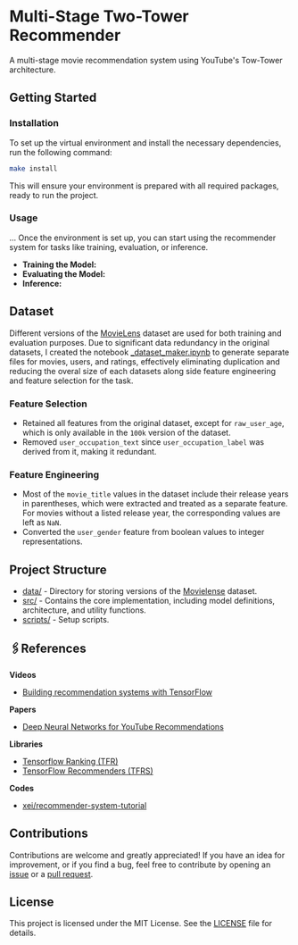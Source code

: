 # Multi-Stage Two-Tower Recommender
A multi-stage movie recommendation system using YouTube's Tow-Tower architecture.

## Getting Started
### Installation
To set up the virtual environment and install the necessary dependencies, run the following command:
```bash
make install
```
This will ensure your environment is prepared with all required packages, ready to run the project.

### Usage
...
Once the environment is set up, you can start using the recommender system for tasks like training, evaluation, or inference.
- **Training the Model:**
- **Evaluating the Model:**
- **Inference:**

## Dataset
Different versions of the [MovieLens](https://grouplens.org/datasets/movielens/) dataset are used for both training and evaluation purposes. Due to significant data redundancy in the original datasets, I created the notebook [_dataset_maker.ipynb](_dataset_maker.ipynb) to generate separate files for movies, users, and ratings, effectively eliminating duplication and reducing the overal size of each datasets along side feature engineering and feature selection for the task.

### Feature Selection
- Retained all features from the original dataset, except for `raw_user_age`, which is only available in the `100k` version of the dataset.
- Removed `user_occupation_text` since `user_occupation_label` was derived from it, making it redundant.

### Feature Engineering
- Most of the `movie_title` values in the dataset include their release years in parentheses, which were extracted and treated as a separate feature. For movies without a listed release year, the corresponding values are left as `NaN`.
- Converted the `user_gender` feature from boolean values to integer representations.

## Project Structure
- [data/](data) - Directory for storing versions of the [Movielense](https://grouplens.org/datasets/movielens/) dataset.
- [src/](src) - Contains the core implementation, including model definitions, architecture, and utility functions.
- [scripts/](scripts) - Setup scripts.

## 🖇References
**Videos**
- [Building recommendation systems with TensorFlow](https://www.youtube.com/playlist?list=PLQY2H8rRoyvy2MiyUBz5RWZr5MPFkV3qz)

**Papers**
- [Deep Neural Networks for YouTube Recommendations](https://research.google.com/pubs/archive/45530.pdf)

**Libraries**
- [Tensorflow Ranking (TFR)](https://github.com/tensorflow/ranking)
- [TensorFlow Recommenders (TFRS)](https://github.com/tensorflow/recommenders)

**Codes**
- [xei/recommender-system-tutorial](https://github.com/xei/recommender-system-tutorial)

## Contributions
Contributions are welcome and greatly appreciated! If you have an idea for improvement, or if you find a bug, feel free to contribute by opening an [issue](https://github.com/keivanipchihagh/multi-stage-two-tower-recommender/issues) or a [pull request](https://github.com/keivanipchihagh/multi-stage-two-tower-recommender/pulls).

## License
This project is licensed under the MIT License. See the [LICENSE](LICENSE) file for details.